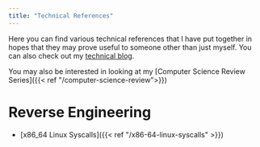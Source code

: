```yaml
---
title: "Technical References"
---
```


Here you can find various technical references that I have put together in hopes that they may prove useful to someone other than just myself. You can also check out my [technical blog](https://hackeradam.com). 

You may also be interested in looking at my [Computer Science Review Series]({{< ref "/computer-science-review">}})

# Reverse Engineering

* [x86_64 Linux Syscalls]({{< ref "/x86-64-linux-syscalls" >}})